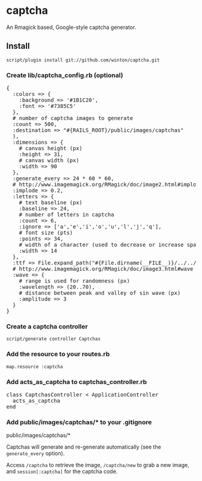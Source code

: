 captcha
=======

An Rmagick based, Google-style captcha generator.


Install
-------

	script/plugin install git://github.com/winton/captcha.git

### Create lib/captcha_config.rb (optional)

<pre>
{
  :colors => {
    :background => '#1B1C20',
    :font => '#7385C5'
  },
  # number of captcha images to generate
  :count => 500,
  :destination => "#{RAILS_ROOT}/public/images/captchas"
  ),
  :dimensions => {
    # canvas height (px)
    :height => 31,
    # canvas width (px)
    :width => 90
  },
  :generate_every => 24 * 60 * 60,
  # http://www.imagemagick.org/RMagick/doc/image2.html#implode
  :implode => 0.2,
  :letters => {
    # text baseline (px)
    :baseline => 24,
    # number of letters in captcha
    :count => 6,
    :ignore => ['a','e','i','o','u','l','j','q'],
    # font size (pts)
    :points => 34,
    # width of a character (used to decrease or increase space between characters) (px)
    :width => 14
  },
  :ttf => File.expand_path("#{File.dirname(__FILE__)}/../../resources/captcha.ttf"),
  # http://www.imagemagick.org/RMagick/doc/image3.html#wave
  :wave => {
    # range is used for randomness (px)
    :wavelength => (20..70),
    # distance between peak and valley of sin wave (px)
    :amplitude => 3
  }
}
</pre>

### Create a captcha controller
	
	script/generate controller Captchas

### Add the resource to your routes.rb

	map.resource :captcha

### Add acts\_as\_captcha to captchas_controller.rb

<pre>
class CaptchasController < ApplicationController
  acts_as_captcha
end
</pre> 

### Add public/images/captchas/* to your .gitignore

  public/images/captchas/*

Captchas will generate and re-generate automatically (see the <code>generate_every</code> option).

Access <code>/captcha</code> to retrieve the image, <code>/captcha/new</code> to grab a new image, and <code>session[:captcha]</code> for the captcha code.